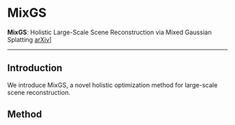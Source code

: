 # MixGS
<b>MixGS</b>: Holistic Large-Scale Scene Reconstruction via Mixed Gaussian Splatting [arXiv](https://arxiv.org/pdf/2505.23280)]

--------------------------

## Introduction

We introduce MixGS, a novel holistic optimization method for large-scale scene reconstruction.


## Method



